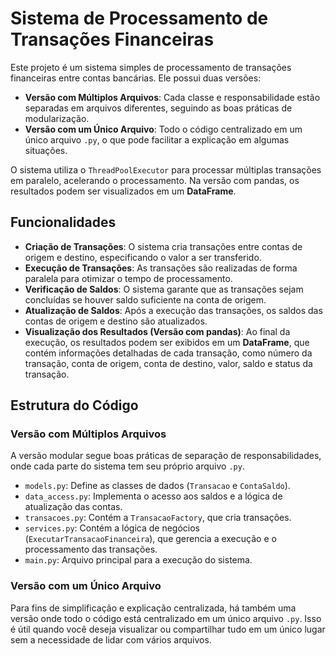 <h1>Sistema de Processamento de Transações Financeiras</h1>

<p>
    Este projeto é um sistema simples de processamento de transações financeiras entre contas bancárias. Ele possui duas versões:
</p>

<ul>
    <li><strong>Versão com Múltiplos Arquivos</strong>: Cada classe e responsabilidade estão separadas em arquivos diferentes, seguindo as boas práticas de modularização.</li>
    <li><strong>Versão com um Único Arquivo</strong>: Todo o código centralizado em um único arquivo <code>.py</code>, o que pode facilitar a explicação em algumas situações.</li>
</ul>

<p>
    O sistema utiliza o <code>ThreadPoolExecutor</code> para processar múltiplas transações em paralelo, acelerando o processamento. Na versão com pandas, os resultados podem ser visualizados em um <strong>DataFrame</strong>.
</p>

<h2>Funcionalidades</h2>

<ul>
    <li><strong>Criação de Transações</strong>: O sistema cria transações entre contas de origem e destino, especificando o valor a ser transferido.</li>
    <li><strong>Execução de Transações</strong>: As transações são realizadas de forma paralela para otimizar o tempo de processamento.</li>
    <li><strong>Verificação de Saldos</strong>: O sistema garante que as transações sejam concluídas se houver saldo suficiente na conta de origem.</li>
    <li><strong>Atualização de Saldos</strong>: Após a execução das transações, os saldos das contas de origem e destino são atualizados.</li>
    <li><strong>Visualização dos Resultados (Versão com pandas)</strong>: Ao final da execução, os resultados podem ser exibidos em um <strong>DataFrame</strong>, que contém informações detalhadas de cada transação, como número da transação, conta de origem, conta de destino, valor, saldo e status da transação.</li>
</ul>

<h2>Estrutura do Código</h2>

<h3>Versão com Múltiplos Arquivos</h3>
<p>
    A versão modular segue boas práticas de separação de responsabilidades, onde cada parte do sistema tem seu próprio arquivo <code>.py</code>.
</p>
<ul>
    <li><code>models.py</code>: Define as classes de dados (<code>Transacao</code> e <code>ContaSaldo</code>).</li>
    <li><code>data_access.py</code>: Implementa o acesso aos saldos e a lógica de atualização das contas.</li>
    <li><code>transacoes.py</code>: Contém a <code>TransacaoFactory</code>, que cria transações.</li>
    <li><code>services.py</code>: Contém a lógica de negócios (<code>ExecutarTransacaoFinanceira</code>), que gerencia a execução e o processamento das transações.</li>
    <li><code>main.py</code>: Arquivo principal para a execução do sistema.</li>
</ul>

<h3>Versão com um Único Arquivo</h3>
<p>
    Para fins de simplificação e explicação centralizada, há também uma versão onde todo o código está centralizado em um único arquivo <code>.py</code>. Isso é útil quando você deseja visualizar ou compartilhar tudo em um único lugar sem a necessidade de lidar com vários arquivos.
</p>
